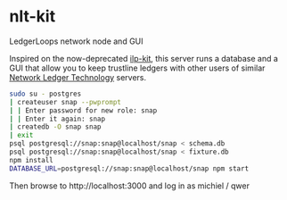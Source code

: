 # nlt-kit
LedgerLoops network node and GUI

Inspired on the now-deprecated [ilp-kit](https://github.com/interledger-deprecated/ilp-kit), this server runs a database and a GUI that allow you to keep trustline ledgers with other users of similar [Network Ledger Technology](https://michielbdejong.com/blog/21.html) servers.

```sh
sudo su - postgres
| createuser snap --pwprompt
| | Enter password for new role: snap
| | Enter it again: snap
| createdb -O snap snap
| exit
psql postgresql://snap:snap@localhost/snap < schema.db
psql postgresql://snap:snap@localhost/snap < fixture.db
npm install
DATABASE_URL=postgresql://snap:snap@localhost/snap npm start
```

Then browse to http://localhost:3000 and log in as michiel / qwer
